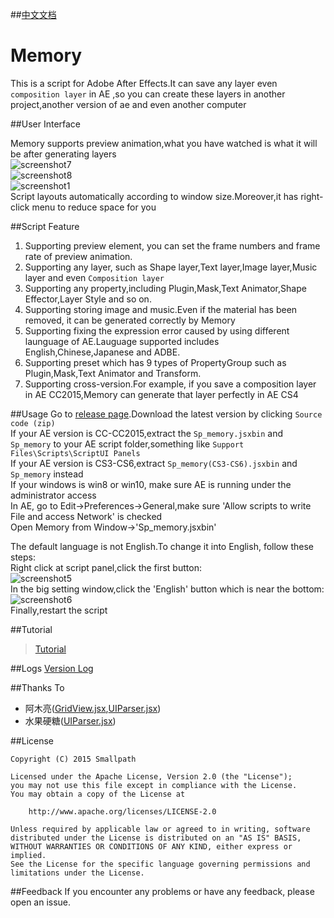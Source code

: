 ##[中文文档](https://github.com/Smallpath/Memory/blob/master/README-CH.md)

# Memory

This is a script for Adobe After Effects.It can save any layer even `composition layer` in AE ,so you can create these layers in another project,another version of ae and even another computer


##User Interface

Memory supports preview animation,what you have watched is what it will be after generating layers  
![screenshot7](https://raw.githubusercontent.com/Smallpath/Memory/master/_screenshot/1.gif)  
![screenshot8](https://raw.githubusercontent.com/Smallpath/Memory/master/_screenshot/2.gif)  
![screenshot1](https://raw.githubusercontent.com/Smallpath/Memory/master/_screenshot/1_en.PNG)  
Script layouts automatically according to window size.Moreover,it has right-click menu to reduce space for you

##Script Feature
1. Supporting preview element, you can set the frame numbers and frame rate of preview animation.
2. Supporting any layer, such as Shape layer,Text layer,Image layer,Music layer and even `Composition layer`
3. Supporting any property,including Plugin,Mask,Text Animator,Shape Effector,Layer Style and so on.
4. Supporting storing image and music.Even if the material has been removed, it can be generated correctly by Memory
5. Supporting fixing the expression error caused by using different launguage of AE.Lauguage supported includes English,Chinese,Japanese and ADBE.
6. Supporting preset which has 9 types of PropertyGroup such as Plugin,Mask,Text Animator and Transform.
7. Supporting cross-version.For example, if you save a composition layer in AE CC2015,Memory can generate that layer perfectly in AE CS4



##Usage
Go to [release page](https://github.com/Smallpath/Memory/releases).Download the latest version by clicking `Source code (zip)`  
If your AE version is CC-CC2015,extract the `Sp_memory.jsxbin` and `Sp_memory` to your AE script folder,something like `Support Files\Scripts\ScriptUI Panels`  
If your AE version is CS3-CS6,extract `Sp_memory(CS3-CS6).jsxbin` and `Sp_memory` instead  
If your windows is win8 or win10, make sure AE is running under the administrator access  
In AE, go to Edit->Preferences->General,make sure 'Allow scripts to write File and access Network' is checked  
Open Memory from Window->'Sp_memory.jsxbin'  

The default language is not English.To change it into English, follow these steps:  
Right click at script panel,click the first button:  
![screenshot5](https://raw.githubusercontent.com/Smallpath/Memory/master/_screenshot/5.PNG)  
In the big setting window,click the 'English' button which is near the bottom:  
![screenshot6](https://raw.githubusercontent.com/Smallpath/Memory/master/_screenshot/6.PNG)  
Finally,restart the script

##Tutorial
>[Tutorial](https://github.com/Smallpath/Memory/blob/master/wiki/TUTORIAL-EN.md)


##Logs
[Version Log](https://github.com/Smallpath/Memory/blob/master/wiki/LOGS-EN.md)

##Thanks To
- 阿木亮([GridView.jsx](https://github.com/Smallpath/Memory/blob/master/Sp_memory/lib/GridView.jsx),[UIParser.jsx](https://github.com/Smallpath/Memory/blob/master/Sp_memory/lib/UIParser.jsx))
- 水果硬糖([UIParser.jsx](https://github.com/Smallpath/Memory/blob/master/Sp_memory/lib/UIParser.jsx))

##License
```
Copyright (C) 2015 Smallpath

Licensed under the Apache License, Version 2.0 (the "License");
you may not use this file except in compliance with the License.
You may obtain a copy of the License at

    http://www.apache.org/licenses/LICENSE-2.0

Unless required by applicable law or agreed to in writing, software
distributed under the License is distributed on an "AS IS" BASIS,
WITHOUT WARRANTIES OR CONDITIONS OF ANY KIND, either express or implied.
See the License for the specific language governing permissions and
limitations under the License.
```

##Feedback
If you encounter any problems or have any feedback, please open an issue.
